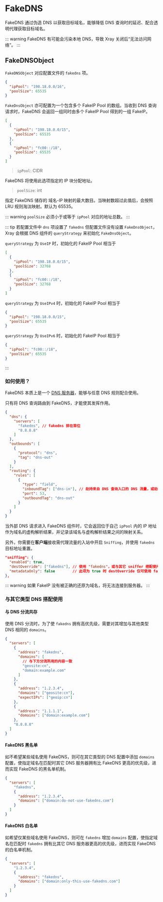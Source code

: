 # FakeDNS

FakeDNS 通过伪造 DNS 以获取目标域名，能够降低 DNS 查询时的延迟、配合透明代理获取目标域名。

::: warning
FakeDNS 有可能会污染本地 DNS，导致 Xray 关闭后“无法访问网络”。
:::

## FakeDNSObject

`FakeDNSObject` 对应配置文件的 `fakedns` 项。

```json
{
  "ipPool": "198.18.0.0/16",
  "poolSize": 65535
}
```

`FakeDnsObject` 亦可配置为一个包含多个 FakeIP Pool 的数组。当收到 DNS 查询请求时，FakeDNS 会返回一组同时由多个 FakeIP Pool 得到的一组 FakeIP。

```json
[
  {
    "ipPool": "198.18.0.0/15",
    "poolSize": 65535
  },
  {
    "ipPool": "fc00::/18",
    "poolSize": 65535
  }
]
```

> `ipPool`: CIDR

FakeDNS 将使用此选项指定的 IP 块分配地址。

> `poolSize`: int

指定 FakeDNS 储存的 域名-IP 映射的最大数目。当映射数超过此值后，会按照 LRU 规则淘汰映射。默认为 65535。

::: warning
`poolSize` 必须小于或等于 `ipPool` 对应的地址总数。
:::

::: tip
若配置文件中 `dns` 项设置了 `fakedns` 但配置文件没有设置 `FakeDnsObject`，Xray 会根据 DNS 组件的 `queryStrategy` 来初始化 `FakeDnsObject`。

`queryStrategy` 为 `UseIP` 时，初始化的 FakeIP Pool 相当于

```json
[
  {
    "ipPool": "198.18.0.0/15",
    "poolSize": 32768
  },
  {
    "ipPool": "fc00::/18",
    "poolSize": 32768
  }
]
```

`queryStrategy` 为 `UseIPv4` 时，初始化的 FakeIP Pool 相当于

```json
{
  "ipPool": "198.18.0.0/15",
  "poolSize": 65535
}
```

`queryStrategy` 为 `UseIPv6` 时，初始化的 FakeIP Pool 相当于

```json
{
  "ipPool": "fc00::/18",
  "poolSize": 65535
}
```

:::

### 如何使用？

FakeDNS 本质上是一个 [DNS 服务器](./dns.md#serverobject)，能够与任意 DNS 规则配合使用。

只有将 DNS 查询路由到 FakeDNS，才能使其发挥作用。

```json
{
  "dns": {
    "servers": [
      "fakedns", // fakedns 排在首位
      "8.8.8.8"
    ]
  },
  "outbounds": [
    {
      "protocol": "dns",
      "tag": "dns-out"
    }
  ],
  "routing": {
    "rules": [
      {
        "type": "field",
        "inboundTag": ["dns-in"], // 劫持来自 DNS 查询入口的 DNS 流量，或劫持来自透明代理入站的 DNS 流量。
        "port": 53,
        "outboundTag": "dns-out"
      }
    ]
  }
}
```

当外部 DNS 请求进入 FakeDNS 组件时，它会返回位于自己 `ipPool` 内的 IP 地址作为域名的虚构解析结果，并记录该域名与虚构解析结果之间的映射关系。

另外，你需要在**客户端**接收需代理流量的入站中开启 `Sniffing`，并使用 `fakedns` 目标地址重置。

```json
"sniffing": {
  "enabled": true,
  "destOverride": ["fakedns"], // 使用 "fakedns"，或与其它 sniffer 搭配使用
  "metadataOnly": false        // 此项为 true 时 destOverride 仅可使用 fakedns
},
```

::: warning
如果 FakeIP 没有被正确的还原为域名，将无法连接到服务器。
:::

### 与其它类型 DNS 搭配使用

#### 与 DNS 分流共存

使用 DNS 分流时，为了使 `fakedns` 拥有高优先级，需要对其增加与其他类型 DNS 相同的 `domains`。

```json
{
  "servers": [
    {
      "address": "fakedns",
      "domains": [
        // 与下方分流所用的内容一致
        "geosite:cn",
        "domain:example.com"
      ]
    },
    {
      "address": "1.2.3.4",
      "domains": ["geosite:cn"],
      "expectIPs": ["geoip:cn"]
    },
    {
      "address": "1.1.1.1",
      "domains": ["domain:example.com"]
    },
    "8.8.8.8"
  ]
}
```

#### FakeDNS 黑名单

如不希望某些域名使用 FakeDNS，则可在其它类型的 DNS 配置中添加 `domains` 配置，使指定域名在匹配时其它 DNS 服务器拥有比 FakeDNS 更高的优先级，进而实现 FakeDNS 的黑名单机制。

```json
{
  "servers": [
    "fakedns",
    {
      "address": "1.2.3.4",
      "domains": ["domain:do-not-use-fakedns.com"]
    }
  ]
}
```

#### FakeDNS 白名单

如希望仅某些域名使用 FakeDNS，则可在 `fakedns` 增加 `domains` 配置，使指定域名在匹配时 `fakedns` 拥有比其它 DNS 服务器更高的优先级，进而实现 FakeDNS 的白名单机制。

```json
{
  "servers": [
    "1.2.3.4",
    {
      "address": "fakedns",
      "domains": ["domain:only-this-use-fakedns.com"]
    }
  ]
}
```

